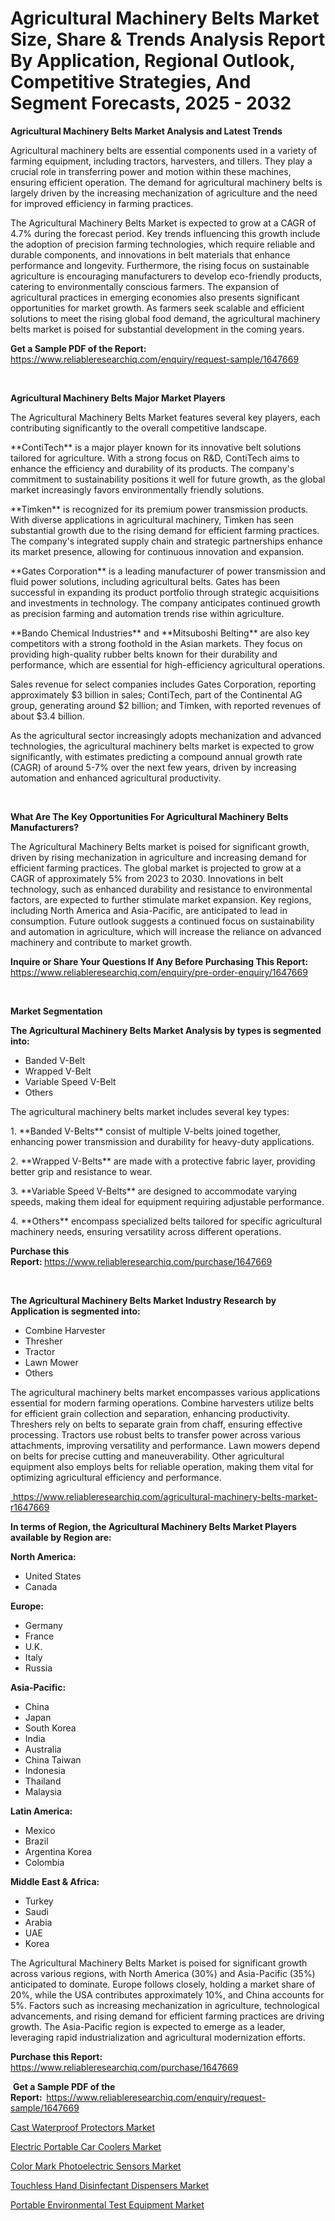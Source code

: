 <p><h1>Agricultural Machinery Belts Market Size, Share & Trends Analysis Report By Application, Regional Outlook, Competitive Strategies, And Segment Forecasts, 2025 - 2032</h1></p><p><strong>Agricultural Machinery Belts Market Analysis and Latest Trends</strong></p>
<p><p>Agricultural machinery belts are essential components used in a variety of farming equipment, including tractors, harvesters, and tillers. They play a crucial role in transferring power and motion within these machines, ensuring efficient operation. The demand for agricultural machinery belts is largely driven by the increasing mechanization of agriculture and the need for improved efficiency in farming practices.</p><p>The Agricultural Machinery Belts Market is expected to grow at a CAGR of 4.7% during the forecast period. Key trends influencing this growth include the adoption of precision farming technologies, which require reliable and durable components, and innovations in belt materials that enhance performance and longevity. Furthermore, the rising focus on sustainable agriculture is encouraging manufacturers to develop eco-friendly products, catering to environmentally conscious farmers. The expansion of agricultural practices in emerging economies also presents significant opportunities for market growth. As farmers seek scalable and efficient solutions to meet the rising global food demand, the agricultural machinery belts market is poised for substantial development in the coming years.</p></p>
<p><strong>Get a Sample PDF of the Report:&nbsp;</strong> <a href="https://www.reliableresearchiq.com/enquiry/request-sample/1647669?utm_campaign=1900&utm_medium=2&utm_source=Github&utm_content=ia&utm_term=29032025&utm_id=agricultural-machinery-belts">https://www.reliableresearchiq.com/enquiry/request-sample/1647669</a></p>
<p>&nbsp;</p>
<p><strong>Agricultural Machinery Belts Major Market Players</strong></p>
<p><p>The Agricultural Machinery Belts Market features several key players, each contributing significantly to the overall competitive landscape. </p><p>**ContiTech** is a major player known for its innovative belt solutions tailored for agriculture. With a strong focus on R&D, ContiTech aims to enhance the efficiency and durability of its products. The company's commitment to sustainability positions it well for future growth, as the global market increasingly favors environmentally friendly solutions.</p><p>**Timken** is recognized for its premium power transmission products. With diverse applications in agricultural machinery, Timken has seen substantial growth due to the rising demand for efficient farming practices. The company's integrated supply chain and strategic partnerships enhance its market presence, allowing for continuous innovation and expansion.</p><p>**Gates Corporation** is a leading manufacturer of power transmission and fluid power solutions, including agricultural belts. Gates has been successful in expanding its product portfolio through strategic acquisitions and investments in technology. The company anticipates continued growth as precision farming and automation trends rise within agriculture.</p><p>**Bando Chemical Industries** and **Mitsuboshi Belting** are also key competitors with a strong foothold in the Asian markets. They focus on providing high-quality rubber belts known for their durability and performance, which are essential for high-efficiency agricultural operations.</p><p>Sales revenue for select companies includes Gates Corporation, reporting approximately $3 billion in sales; ContiTech, part of the Continental AG group, generating around $2 billion; and Timken, with reported revenues of about $3.4 billion. </p><p>As the agricultural sector increasingly adopts mechanization and advanced technologies, the agricultural machinery belts market is expected to grow significantly, with estimates predicting a compound annual growth rate (CAGR) of around 5-7% over the next few years, driven by increasing automation and enhanced agricultural productivity.</p></p>
<p>&nbsp;</p>
<p><strong>What Are The Key Opportunities For Agricultural Machinery Belts Manufacturers?</strong></p>
<p><p>The Agricultural Machinery Belts market is poised for significant growth, driven by rising mechanization in agriculture and increasing demand for efficient farming practices. The global market is projected to grow at a CAGR of approximately 5% from 2023 to 2030. Innovations in belt technology, such as enhanced durability and resistance to environmental factors, are expected to further stimulate market expansion. Key regions, including North America and Asia-Pacific, are anticipated to lead in consumption. Future outlook suggests a continued focus on sustainability and automation in agriculture, which will increase the reliance on advanced machinery and contribute to market growth.</p></p>
<p><strong>Inquire or Share Your Questions If Any Before Purchasing This Report:</strong> <a href="https://www.reliableresearchiq.com/enquiry/pre-order-enquiry/1647669?utm_campaign=1900&utm_medium=2&utm_source=Github&utm_content=ia&utm_term=29032025&utm_id=agricultural-machinery-belts">https://www.reliableresearchiq.com/enquiry/pre-order-enquiry/1647669</a></p>
<p>&nbsp;</p>
<p><strong>Market Segmentation</strong></p>
<p><strong>The Agricultural Machinery Belts Market Analysis by types is segmented into:</strong></p>
<p><ul><li>Banded V-Belt</li><li>Wrapped V-Belt</li><li>Variable Speed V-Belt</li><li>Others</li></ul></p>
<p><p>The agricultural machinery belts market includes several key types: </p><p>1. **Banded V-Belts** consist of multiple V-belts joined together, enhancing power transmission and durability for heavy-duty applications.</p><p>   </p><p>2. **Wrapped V-Belts** are made with a protective fabric layer, providing better grip and resistance to wear.</p><p>3. **Variable Speed V-Belts** are designed to accommodate varying speeds, making them ideal for equipment requiring adjustable performance.</p><p>4. **Others** encompass specialized belts tailored for specific agricultural machinery needs, ensuring versatility across different operations.</p></p>
<p><strong>Purchase this Report:&nbsp;</strong><a href="https://www.reliableresearchiq.com/purchase/1647669?utm_campaign=1900&utm_medium=2&utm_source=Github&utm_content=ia&utm_term=29032025&utm_id=agricultural-machinery-belts">https://www.reliableresearchiq.com/purchase/1647669</a></p>
<p>&nbsp;</p>
<p><strong>The Agricultural Machinery Belts Market Industry Research by Application is segmented into:</strong></p>
<p><ul><li>Combine Harvester</li><li>Thresher</li><li>Tractor</li><li>Lawn Mower</li><li>Others</li></ul></p>
<p><p>The agricultural machinery belts market encompasses various applications essential for modern farming operations. Combine harvesters utilize belts for efficient grain collection and separation, enhancing productivity. Threshers rely on belts to separate grain from chaff, ensuring effective processing. Tractors use robust belts to transfer power across various attachments, improving versatility and performance. Lawn mowers depend on belts for precise cutting and maneuverability. Other agricultural equipment also employs belts for reliable operation, making them vital for optimizing agricultural efficiency and performance.</p></p>
<p><a href="https://www.reliableresearchiq.com/agricultural-machinery-belts-market-r1647669?utm_campaign=1900&utm_medium=2&utm_source=Github&utm_content=ia&utm_term=29032025&utm_id=agricultural-machinery-belts">&nbsp;https://www.reliableresearchiq.com/agricultural-machinery-belts-market-r1647669</a></p>
<p><strong>In terms of Region, the Agricultural Machinery Belts Market Players available by Region are:</strong></p>
<p>
    <p> <strong> North America: </strong>
        <ul>
            <li>United States</li>
            <li>Canada</li>
        </ul>
        </p> 
    <p> <strong> Europe: </strong>
        <ul>
            <li>Germany</li>
            <li>France</li>
            <li>U.K.</li>
            <li>Italy</li>
            <li>Russia</li>
        </ul>
        </p> 
    <p> <strong> Asia-Pacific: </strong>
        <ul>
            <li>China</li>
            <li>Japan</li>
            <li>South Korea</li>
            <li>India</li>
            <li>Australia</li>
            <li>China Taiwan</li>
            <li>Indonesia</li>
            <li>Thailand</li>
            <li>Malaysia</li>
        </ul>
        </p> 
    <p> <strong> Latin America: </strong>
        <ul>
            <li>Mexico</li>
            <li>Brazil</li>
            <li>Argentina Korea</li>
            <li>Colombia</li>
        </ul>
        </p> 
    <p> <strong> Middle East & Africa: </strong>
        <ul>
            <li>Turkey</li>
            <li>Saudi</li>
            <li>Arabia</li>
            <li>UAE</li>
            <li>Korea</li>
        </ul>
    </p>
    </p>
<p><p>The Agricultural Machinery Belts Market is poised for significant growth across various regions, with North America (30%) and Asia-Pacific (35%) anticipated to dominate. Europe follows closely, holding a market share of 20%, while the USA contributes approximately 10%, and China accounts for 5%. Factors such as increasing mechanization in agriculture, technological advancements, and rising demand for efficient farming practices are driving growth. The Asia-Pacific region is expected to emerge as a leader, leveraging rapid industrialization and agricultural modernization efforts.</p></p>
<p><strong>Purchase this Report: </strong><a href="https://www.reliableresearchiq.com/purchase/1647669?utm_campaign=1900&utm_medium=2&utm_source=Github&utm_content=ia&utm_term=29032025&utm_id=agricultural-machinery-belts">https://www.reliableresearchiq.com/purchase/1647669</a></p>
<p>&nbsp;<strong>Get a Sample PDF of the Report:&nbsp;&nbsp;</strong><a href="https://www.reliableresearchiq.com/enquiry/request-sample/1647669?utm_campaign=1900&utm_medium=2&utm_source=Github&utm_content=ia&utm_term=29032025&utm_id=agricultural-machinery-belts">https://www.reliableresearchiq.com/enquiry/request-sample/1647669</a></p>
<p><strong></strong></p>
<p><p><a href="https://github.com/cayposshefin/Market-Research-Report-List-1/blob/main/cast-waterproof-protectors-market.md?utm_campaign=1900&utm_medium=2&utm_source=Github&utm_content=ia&utm_term=29032025&utm_id=agricultural-machinery-belts">Cast Waterproof Protectors Market</a></p><p><a href="https://github.com/leoustolja/Market-Research-Report-List-1/blob/main/electric-portable-car-coolers-market.md?utm_campaign=1900&utm_medium=2&utm_source=Github&utm_content=ia&utm_term=29032025&utm_id=agricultural-machinery-belts">Electric Portable Car Coolers Market</a></p><p><a href="https://github.com/busamoleankk/Market-Research-Report-List-1/blob/main/color-mark-photoelectric-sensors-market.md?utm_campaign=1900&utm_medium=2&utm_source=Github&utm_content=ia&utm_term=29032025&utm_id=agricultural-machinery-belts">Color Mark Photoelectric Sensors Market</a></p><p><a href="https://github.com/madethkijori/Market-Research-Report-List-1/blob/main/touchless-hand-disinfectant-dispensers-market.md?utm_campaign=1900&utm_medium=2&utm_source=Github&utm_content=ia&utm_term=29032025&utm_id=agricultural-machinery-belts">Touchless Hand Disinfectant Dispensers Market</a></p><p><a href="https://github.com/kanetaerkid/Market-Research-Report-List-1/blob/main/portable-environmental-test-equipment-market.md?utm_campaign=1900&utm_medium=2&utm_source=Github&utm_content=ia&utm_term=29032025&utm_id=agricultural-machinery-belts">Portable Environmental Test Equipment Market</a></p></p>